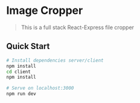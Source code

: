 # Image Cropper

> This is a full stack React-Express file cropper
## Quick Start

```bash
# Install dependencies server/client
npm install
cd client
npm install

# Serve on localhost:3000
npm run dev
```
